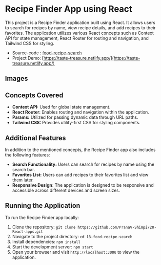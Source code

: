 # Recipe Finder App using React


This project is a Recipe Finder application built using React. It allows users to search for recipes by name, view recipe details, and add recipes to their favorites. The application utilizes various React concepts such as Context API for state management, React Router for routing and navigation, and Tailwind CSS for styling.

- Source-code : [food-recipe-search](https://github.com/PranaV-Shimpi/20-React-apps/tree/main/13-food-recipe-search)
- Project Demo: [https://taste-treasure.netlify.app/](https://taste-treasure.netlify.app/)

## Images

## Concepts Covered

- **Context API:** Used for global state management.
- **React Router:** Enables routing and navigation within the application.
- **Params:** Utilized for passing dynamic data through URL paths.
- **Tailwind CSS:** Provides utility-first CSS for styling components.

## Additional Features

In addition to the mentioned concepts, the Recipe Finder app also includes the following features:

- **Search Functionality:** Users can search for recipes by name using the search bar.
- **Favorites List:** Users can add recipes to their favorites list and view them later.
- **Responsive Design:** The application is designed to be responsive and accessible across different devices and screen sizes.

## Running the Application

To run the Recipe Finder app locally:

1. Clone the repository: `git clone https://github.com/PranaV-Shimpi/20-React-apps.git`
2. Navigate to the project directory: `cd 13-food-recipe-search`
3. Install dependencies: `npm install`
4. Start the development server: `npm start`
5. Open your browser and visit `http://localhost:3000` to view the application.


